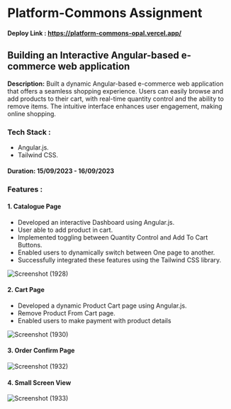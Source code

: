 

# Platform-Commons Assignment 

#### Deploy Link : https://platform-commons-opal.vercel.app/

## Building an Interactive Angular-based e-commerce web application

**Description:** 
Built a dynamic Angular-based e-commerce web application that offers a seamless shopping experience. Users can easily browse and add products to their cart, with real-time quantity control and the ability to remove items. The intuitive interface enhances user engagement, making online shopping.


### Tech Stack : 
- Angular.js.
- Tailwind CSS.

#### Duration: 15/09/2023 - 16/09/2023

### Features :

#### 1. Catalogue Page

- Developed an interactive Dashboard using Angular.js.
- User able to add product in cart.
- Implemented toggling between Quantity Control and Add To Cart Buttons.
- Enabled users to dynamically switch between One page to another.
- Successfully integrated these features using the Tailwind CSS library.
  
![Screenshot (1928)](https://github.com/gauravpardeshi1/Platform-Commons/assets/112778106/001673f1-f3cf-4ab2-9c9d-eaa1d5307b70)

#### 2. Cart Page

- Developed a dynamic Product Cart page using Angular.js.
- Remove Product From Cart page.
- Enabled users to make payment with product details
  
![Screenshot (1930)](https://github.com/gauravpardeshi1/Platform-Commons/assets/112778106/ed512fc6-ae06-41b1-8b2c-472c638f0952)


#### 3. Order Confirm Page
![Screenshot (1932)](https://github.com/gauravpardeshi1/Platform-Commons/assets/112778106/457f1187-ad32-4437-a859-0bfff975a565)

#### 4. Small Screen View
![Screenshot (1933)](https://github.com/gauravpardeshi1/Platform-Commons/assets/112778106/de59f4a3-b374-44e2-8729-8bd8d1ff4959)

